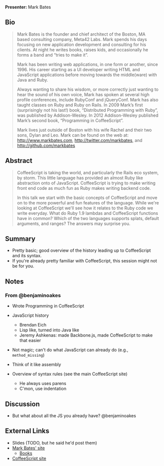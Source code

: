 **Presenter:** Mark Bates

## Bio

> Mark Bates is the founder and chief architect of the Boston, MA based consulting company, Meta42 Labs. Mark spends his days focusing on new application development and consulting for his clients. At night he writes books, raises kids, and occasionally he forms a band and “tries to make it”.
>
> Mark has been writing web applications, in one form or another, since 1996. His career starting as a UI developer writing HTML and JavaScript applications before moving towards the middle(ware) with Java and Ruby.
>
> Always wanting to share his wisdom, or more correctly just wanting to hear the sound of his own voice, Mark has spoken at several high profile conferences, include RubyConf and jQueryConf. Mark has also taught classes on Ruby and Ruby on Rails. In 2009 Mark’s first (surprisingly not his last!) book, “Distributed Programming with Ruby”, was published by Addison-Wesley. In 2012 Addison-Wesley published Mark’s second book, “Programming in CoffeeScript”.
>
> Mark lives just outside of Boston with his wife Rachel and their two sons, Dylan and Leo. Mark can be found on the web at: http://www.markbates.com, http://twitter.com/markbates, and http://github.com/markbates

## Abstract

> CoffeeScript is taking the world, and particularly the Rails eco system, by storm. This little language has provided an almost Ruby like abstraction onto of JavaScript. CoffeeScript is trying to make writing  front end code as much fun as Ruby makes writing backend code.
>
> In this talk we start with the basic concepts of CoffeeScript and move on to the more powerful and fun features of the language. While we're looking at CoffeeScript we'll see how it relates to the Ruby code we write everyday. What do Ruby 1.9 lambdas and CoffeeScript functions have in common? Which of the two languages supports splats, default arguments, and ranges? The answers may surprise you.

## Summary

* Pretty basic; good overview of the history leading up to CoffeeScript and its syntax.
* If you're already pretty familiar with CoffeeScript, this session might not be for you.

## Notes

### From @benjaminoakes

* Wrote Programming in CoffeeScript
* JavaScript history
    * Brendan Eich
    * Lisp like, turned into Java like
    * Jeremy Ashkenas: made Backbone.js, made CoffeeScript to make that easier
* Not magic; can't do what JavaScript can already do (e.g., `method_missing`)
* Think of it like assembly

* Overview of syntax rules (see the main CoffeeScript site)
    * He always uses parens
    * C'mon, use indentation

## Discussion

* But what about all the JS you already have?  @benjaminoakes

## External Links

* Slides (TODO, but he said he'd post them)
* [Mark Bates' site](http://www.markbates.com/)
    * [Books](http://metabates.com/books.html)
* [CoffeeScript site](http://coffeescript.org/)
